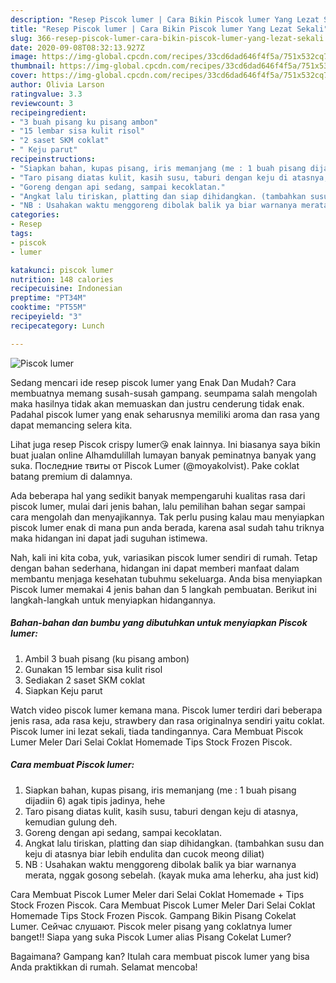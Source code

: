 ```yaml
---
description: "Resep Piscok lumer | Cara Bikin Piscok lumer Yang Lezat Sekali"
title: "Resep Piscok lumer | Cara Bikin Piscok lumer Yang Lezat Sekali"
slug: 366-resep-piscok-lumer-cara-bikin-piscok-lumer-yang-lezat-sekali
date: 2020-09-08T08:32:13.927Z
image: https://img-global.cpcdn.com/recipes/33cd6dad646f4f5a/751x532cq70/piscok-lumer-foto-resep-utama.jpg
thumbnail: https://img-global.cpcdn.com/recipes/33cd6dad646f4f5a/751x532cq70/piscok-lumer-foto-resep-utama.jpg
cover: https://img-global.cpcdn.com/recipes/33cd6dad646f4f5a/751x532cq70/piscok-lumer-foto-resep-utama.jpg
author: Olivia Larson
ratingvalue: 3.3
reviewcount: 3
recipeingredient:
- "3 buah pisang ku pisang ambon"
- "15 lembar sisa kulit risol"
- "2 saset SKM coklat"
- " Keju parut"
recipeinstructions:
- "Siapkan bahan, kupas pisang, iris memanjang (me : 1 buah pisang dijadiin 6) agak tipis jadinya, hehe"
- "Taro pisang diatas kulit, kasih susu, taburi dengan keju di atasnya, kemudian gulung deh."
- "Goreng dengan api sedang, sampai kecoklatan."
- "Angkat lalu tiriskan, platting dan siap dihidangkan. (tambahkan susu dan keju di atasnya biar lebih endulita dan cucok meong diliat)"
- "NB : Usahakan waktu menggoreng dibolak balik ya biar warnanya merata, nggak gosong sebelah. (kayak muka ama leherku, aha just kid)"
categories:
- Resep
tags:
- piscok
- lumer

katakunci: piscok lumer 
nutrition: 148 calories
recipecuisine: Indonesian
preptime: "PT34M"
cooktime: "PT55M"
recipeyield: "3"
recipecategory: Lunch

---
```



![Piscok lumer](https://img-global.cpcdn.com/recipes/33cd6dad646f4f5a/751x532cq70/piscok-lumer-foto-resep-utama.jpg)

Sedang mencari ide resep piscok lumer yang Enak Dan Mudah? Cara membuatnya memang susah-susah gampang. seumpama salah mengolah maka hasilnya tidak akan memuaskan dan justru cenderung tidak enak. Padahal piscok lumer yang enak seharusnya memiliki aroma dan rasa yang dapat memancing selera kita.

Lihat juga resep Piscok crispy lumer😘 enak lainnya. Ini biasanya saya bikin buat jualan online Alhamdulillah lumayan banyak peminatnya banyak yang suka. Последние твиты от Piscok Lumer (@moyakolvist). Pake coklat batang premium di dalamnya.

Ada beberapa hal yang sedikit banyak mempengaruhi kualitas rasa dari piscok lumer, mulai dari jenis bahan, lalu pemilihan bahan segar sampai cara mengolah dan menyajikannya. Tak perlu pusing kalau mau menyiapkan piscok lumer enak di mana pun anda berada, karena asal sudah tahu triknya maka hidangan ini dapat jadi suguhan istimewa.


Nah, kali ini kita coba, yuk, variasikan piscok lumer sendiri di rumah. Tetap dengan bahan sederhana, hidangan ini dapat memberi manfaat dalam membantu menjaga kesehatan tubuhmu sekeluarga. Anda bisa menyiapkan Piscok lumer memakai 4 jenis bahan dan 5 langkah pembuatan. Berikut ini langkah-langkah untuk menyiapkan hidangannya.

<!--inarticleads1-->

##### Bahan-bahan dan bumbu yang dibutuhkan untuk menyiapkan Piscok lumer:

1. Ambil 3 buah pisang (ku pisang ambon)
1. Gunakan 15 lembar sisa kulit risol
1. Sediakan 2 saset SKM coklat
1. Siapkan  Keju parut


Watch video piscok lumer kemana mana. Piscok lumer terdiri dari beberapa jenis rasa, ada rasa keju, strawbery dan rasa originalnya sendiri yaitu coklat. Piscok lumer ini lezat sekali, tiada tandingannya. Cara Membuat Piscok Lumer Meler Dari Selai Coklat Homemade Tips Stock Frozen Piscok. 

<!--inarticleads2-->

##### Cara membuat Piscok lumer:

1. Siapkan bahan, kupas pisang, iris memanjang (me : 1 buah pisang dijadiin 6) agak tipis jadinya, hehe
1. Taro pisang diatas kulit, kasih susu, taburi dengan keju di atasnya, kemudian gulung deh.
1. Goreng dengan api sedang, sampai kecoklatan.
1. Angkat lalu tiriskan, platting dan siap dihidangkan. (tambahkan susu dan keju di atasnya biar lebih endulita dan cucok meong diliat)
1. NB : Usahakan waktu menggoreng dibolak balik ya biar warnanya merata, nggak gosong sebelah. (kayak muka ama leherku, aha just kid)


Cara Membuat Piscok Lumer Meler dari Selai Coklat Homemade + Tips Stock Frozen Piscok. Cara Membuat Piscok Lumer Meler Dari Selai Coklat Homemade Tips Stock Frozen Piscok. Gampang Bikin Pisang Cokelat Lumer. Сейчас слушают. Piscok meler pisang yang coklatnya lumer banget!! Siapa yang suka Piscok Lumer alias Pisang Cokelat Lumer? 

Bagaimana? Gampang kan? Itulah cara membuat piscok lumer yang bisa Anda praktikkan di rumah. Selamat mencoba!
